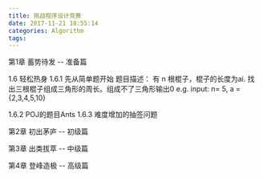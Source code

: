 ```yaml
---
title: 挑战程序设计竞赛
date: 2017-11-21 18:55:14
categories: Algorithm
tags:
---
```


第1章 蓄势待发 -- 准备篇

1.6 轻松热身
1.6.1 先从简单题开始
题目描述： 有 n 根棍子，棍子的长度为ai. 找出三根棍子组成三角形的周长。组成不了三角形输出0
e.g. input: n= 5, a = {2,3,4,5,10} 

1.6.2 POJ的题目Ants
1.6.3 难度增加的抽签问题

第2章 初出茅庐 -- 初级篇


第3章 出类拔萃 -- 中级篇

第4章 登峰造极 -- 高级篇
